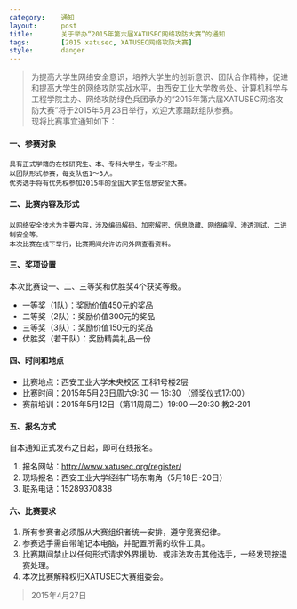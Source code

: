 ```yaml
---
category:    通知
layout:      post
title:       关于举办“2015年第六届XATUSEC网络攻防大赛”的通知
tags:        [2015 xatusec, XATUSEC网络攻防大赛]
style:       danger
---
```


> 为提高大学生网络安全意识，培养大学生的创新意识、团队合作精神，促进和提高大学生的网络攻防实战水平，由西安工业大学教务处、计算机科学与工程学院主办、网络攻防绿色兵团承办的“2015年第六届XATUSEC网络攻防大赛”将于2015年5月23日举行，欢迎大家踊跃组队参赛。   
> 现将比赛事宜通知如下：

#### 一、参赛对象
    具有正式学籍的在校研究生、本、专科大学生，专业不限。   
    以团队形式参赛，每支队伍1～3人。   
    优秀选手将有优先权参加2015年的全国大学生信息安全大赛。   

#### 二、比赛内容及形式
    以网络安全技术为主要内容，涉及编码解码、加密解密、信息隐藏、网络编程、渗透测试、二进制安全等。   
    本次比赛在线下举行，比赛期间允许访问外网查看资料。   

#### 三、奖项设置
本次比赛设一、二、三等奖和优胜奖4个获奖等级。   

- 一等奖（1队）：奖励价值450元的奖品   
- 二等奖（2队）：奖励价值300元的奖品   
- 三等奖（3队）：奖励价值150元的奖品   
- 优胜奖（若干队）：奖励精美礼品一份   

#### 四、时间和地点
- 比赛地点：西安工业大学未央校区 工科1号楼2层   
- 比赛时间：2015年5月23日周六9:30 — 16:30 （颁奖仪式17:00）   
- 赛前培训：2015年5月12日（第11周周二）19:00 —20:30 教2-201   

#### 五、报名方式
自本通知正式发布之日起，即可在线报名。   

1. 报名网站：http://www.xatusec.org/register/   
2. 现场报名：西安工业大学经纬广场东南角（5月18日-20日）   
3. 联系电话：15289370838   

#### 六、比赛要求
1. 所有参赛者必须服从大赛组织者统一安排，遵守竞赛纪律。   
2. 参赛选手需自带笔记本电脑，并配置所需的软件工具。   
3. 比赛期间禁止以任何形式请求外界援助、或非法攻击其他选手，一经发现按退赛处理。   
4. 本次比赛解释权归XATUSEC大赛组委会。   

> 2015年4月27日   
